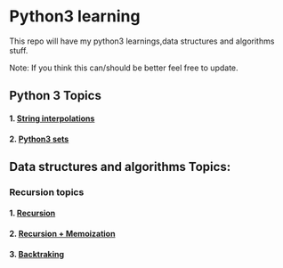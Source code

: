 # Python3 learning

This repo will have my python3 learnings,data structures and algorithms stuff.

Note: If you think this can/should be better feel free to update.

## Python 3 Topics

#### 1. [String interpolations](https://github.com/nitishvu/python3_stuff/tree/master/py3_concepts/String_Interpolation.py)
#### 2. [Python3 sets ](https://github.com/nitishvu/python3_stuff/tree/master/py3_concepts/python3_sets.py)


## Data structures and algorithms Topics:

### Recursion topics

#### 1. [Recursion](https://github.com/nitishvu/python3_stuff/tree/master/Recursion)

#### 2. [Recursion + Memoization](https://github.com/nitishvu/python3_stuff/tree/master/Recursion/fibonacci.py)

#### 3. [Backtraking](https://github.com/nitishvu/python3_stuff/tree/master/Recursion/backtraking/)
